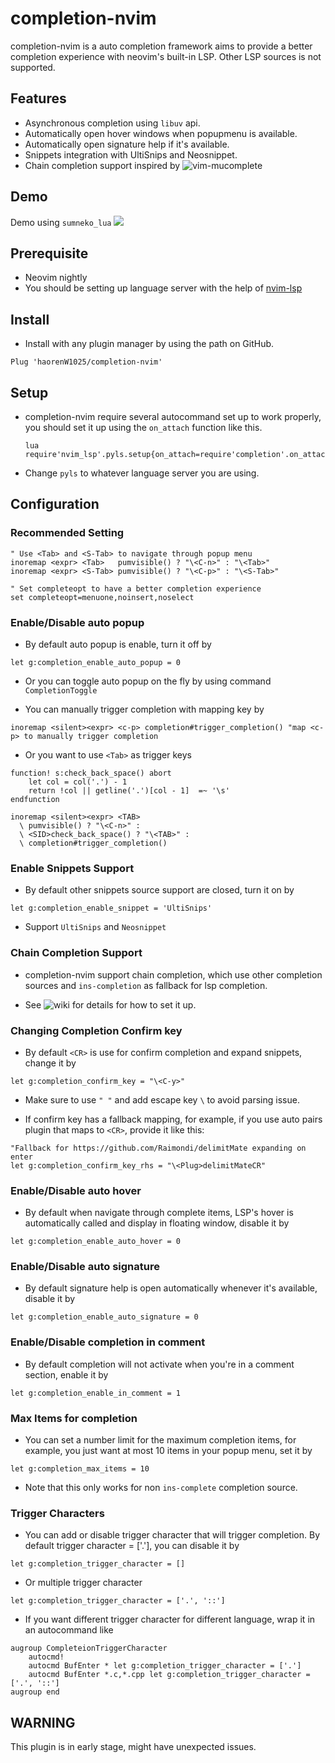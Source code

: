 # completion-nvim

completion-nvim is a auto completion framework aims to provide a better completion experience with neovim's built-in LSP.
Other LSP sources is not supported.

## Features

- Asynchronous completion using `libuv` api.
- Automatically open hover windows when popupmenu is available.
- Automatically open signature help if it's available.
- Snippets integration with UltiSnips and Neosnippet.
- Chain completion support inspired by ![vim-mucomplete](https://github.com/lifepillar/vim-mucomplete)

## Demo

Demo using `sumneko_lua`
![](https://user-images.githubusercontent.com/35623968/76489411-3ca1d480-6463-11ea-8c3a-7f0e3c521cdb.gif)

## Prerequisite
- Neovim nightly
- You should be setting up language server with the help of [nvim-lsp](https://github.com/neovim/nvim-lsp)

## Install

- Install with any plugin manager by using the path on GitHub.
```.vim
Plug 'haorenW1025/completion-nvim'
```

## Setup
- completion-nvim require several autocommand set up to work properly, you should
  set it up using the `on_attach` function like this.
  ```.vim
  lua require'nvim_lsp'.pyls.setup{on_attach=require'completion'.on_attach}
  ```
- Change `pyls` to whatever language server you are using.

## Configuration

### Recommended Setting
```.vim
" Use <Tab> and <S-Tab> to navigate through popup menu
inoremap <expr> <Tab>   pumvisible() ? "\<C-n>" : "\<Tab>"
inoremap <expr> <S-Tab> pumvisible() ? "\<C-p>" : "\<S-Tab>"

" Set completeopt to have a better completion experience
set completeopt=menuone,noinsert,noselect
```

### Enable/Disable auto popup
- By default auto popup is enable, turn it off by
```.vim
let g:completion_enable_auto_popup = 0
```
- Or you can toggle auto popup on the fly by using command `CompletionToggle`

- You can manually trigger completion with mapping key by
```.vim
inoremap <silent><expr> <c-p> completion#trigger_completion() "map <c-p> to manually trigger completion
```
- Or you want to use `<Tab>` as trigger keys
```.vim
function! s:check_back_space() abort
    let col = col('.') - 1
    return !col || getline('.')[col - 1]  =~ '\s'
endfunction

inoremap <silent><expr> <TAB>
  \ pumvisible() ? "\<C-n>" :
  \ <SID>check_back_space() ? "\<TAB>" :
  \ completion#trigger_completion()
```

### Enable Snippets Support
- By default other snippets source support are closed, turn it on by
```.vim
let g:completion_enable_snippet = 'UltiSnips'
```
- Support `UltiSnips` and `Neosnippet`

### Chain Completion Support
- completion-nvim support chain completion, which use other completion sources and `ins-completion` as fallback
for lsp completion.

- See ![wiki](https://github.com/haorenW1025/completion-nvim/wiki/chain-complete-support) for
details for how to set it up.

### Changing Completion Confirm key
- By default `<CR>` is use for confirm completion and expand snippets, change it by
```.vim
let g:completion_confirm_key = "\<C-y>"
```
- Make sure to use `" "` and add escape key `\` to avoid parsing issue.

- If confirm key has a fallback mapping, for example, if you use auto pairs plugin that maps to `<CR>`, provide it like this:
```.vim
"Fallback for https://github.com/Raimondi/delimitMate expanding on enter
let g:completion_confirm_key_rhs = "\<Plug>delimitMateCR"
```

### Enable/Disable auto hover
- By default when navigate through complete items, LSP's hover is automatically
called and display in floating window, disable it by
```.vim
let g:completion_enable_auto_hover = 0
```

### Enable/Disable auto signature
- By default signature help is open automatically whenever it's available, disable
it by
```.vim
let g:completion_enable_auto_signature = 0
```

### Enable/Disable completion in comment
- By default completion will not activate when you're in a comment section, enable
it by
```.vim
let g:completion_enable_in_comment = 1
```
### Max Items for completion
- You can set a number limit for the maximum completion items, for example, you
just want at most 10 items in your popup menu, set it by
```.vim
let g:completion_max_items = 10
```

- Note that this only works for non `ins-complete` completion source.

### Trigger Characters
- You can add or disable trigger character that will trigger completion. By default
trigger character = ['.'], you can disable it by
```.vim
let g:completion_trigger_character = []
```
- Or multiple trigger character
```.vim
let g:completion_trigger_character = ['.', '::']
```
- If you want different trigger character for different language, wrap it in an autocommand like
```.vim
augroup CompleteionTriggerCharacter
    autocmd!
    autocmd BufEnter * let g:completion_trigger_character = ['.']
    autocmd BufEnter *.c,*.cpp let g:completion_trigger_character = ['.', '::']
augroup end
```

## WARNING
This plugin is in early stage, might have unexpected issues.
